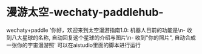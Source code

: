 # 漫游太空-wechaty-paddlehub-
wechaty+paddle
'你好，欢迎来到太空漫游指南1.0: 机器人目前的功能是\n- 收到八大星球的名称, 自动回复这个星球的介绍与图片\n- 收到"你的照片", 自动合成一张你的宇宙漫游照'
可以在aistudio里面的脚本进行运行
